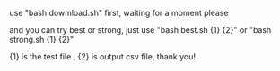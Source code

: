 use "bash dowmload.sh" first, waiting for a moment please

and you can try best or strong, just use "bash best.sh {1} {2}" or "bash strong.sh {1} {2}"

 {1} is the test file , {2} is output csv file, thank you!
